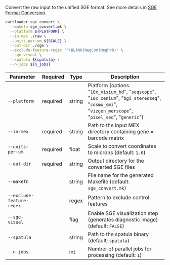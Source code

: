Convert the raw input to the unified SGE format. See more details in [SGE Format Conversion](../docs/reference/sge_convert.md).

<!-- ```bash
cartloader sge_convert \
    --makefn sge_convert.mk \           # (optional) file name of the output make file
    --platform generic \                # use the 'generic' platform parser (adapt as needed for others like 10x_visium_hd, seqscope etc.)
    --in-csv ./input.tsv.gz \           # path to the input.tsv.gz containing raw transcript-indexed SGE
    --csv-colnames-count gn \           # column name for expression counts in the input file (use 'gn' for unique counts in the example data)
    --csv-colname-feature-name gene \   # column name for gene symbols in the input file
    --units-per-um 1000.0 \             # scale to convert coordinates to microns (the example input data is in nanometers, use 1000.0 since 1000 nm = 1 µm)
    --out-dir ./sge \                   # path to output directory where the unified SGE will be saved
    --colnames-count count  \           # output column name for expression count
    --sge-visual \                      # (optional) enable SGE visualization step
    --spatula ${spatula} \              # (optional) path to the spatula binary
    --n-jobs ${n_jobs}                         # (optional) number of parallel jobs for processing
``` -->

```bash
cartloader sge_convert \
  --makefn sge_convert.mk \
  --platform ${PLATFORM} \
  --in-mex ./raw \
  --units-per-um ${SCALE} \
  --out-dir ./sge \
  --exclude-feature-regex '^(BLANK|NegCon|NegPrb)' \
  --sge-visual \
  --spatula ${spatula} \
  --n-jobs ${n_jobs}
```

| Parameter                 | Required | Type   | Description                                                                                                                                       |
|---------------------------|----------|--------|---------------------------------------------------------------------------------------------------------------------------------------------------|
| `--platform`              | required | string | Platform (options: "`10x_visium_hd`", "`seqscope`", "`10x_xenium`", "`bgi_stereoseq`", "`cosmx_smi`", "`vizgen_merscope`", "`pixel_seq`", "`generic`") |
| `--in-mex`                | required | string | Path to the input MEX directory containing gene × barcode matrix                                                                                  |
| `--units-per-um`          | required | float  | Scale to convert coordinates to microns (default: `1.0`)                                                                                          |
| `--out-dir`               | required | string | Output directory for the converted SGE files                                                                                                      |
| `--makefn`                |          | string | File name for the generated Makefile (default: `sge_convert.mk`)                                                                                  |
| `--exclude-feature-regex` |          | regex  | Pattern to exclude control features                                                                                                               |
| `--sge-visual`            |          | flag   | Enable SGE visualization step (generates diagnostic image) (default: `FALSE`)                                                                     |
| `--spatula`               |          | string | Path to the spatula binary (default: `spatula`)                                                                                                   |
| `--n-jobs`                |          | int    | Number of parallel jobs for processing (default: `1`)                                                                                             |